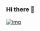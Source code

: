 ### Hi there 👋

[![img](https://rawcdn.githack.com/NoelyGangello/NoelyGangello/d6aa0bcd000ac6300bf2d5d2f91a72e8a5901e4b/fstn18.svg)](https://github.com/dh-fs-tn-18-g7)

<!--
**NoelyGangello/NoelyGangello** is a ✨ _special_ ✨ repository because its `README.md` (this file) appears on your GitHub profile.

Here are some ideas to get you started:

- 🔭 I’m currently working on ...
- 🌱 I’m currently learning ...
- 👯 I’m looking to collaborate on ...
- 🤔 I’m looking for help with ...
- 💬 Ask me about ...
- 📫 How to reach me: ...
- 😄 Pronouns: ...
- ⚡ Fun fact: ...
-->
